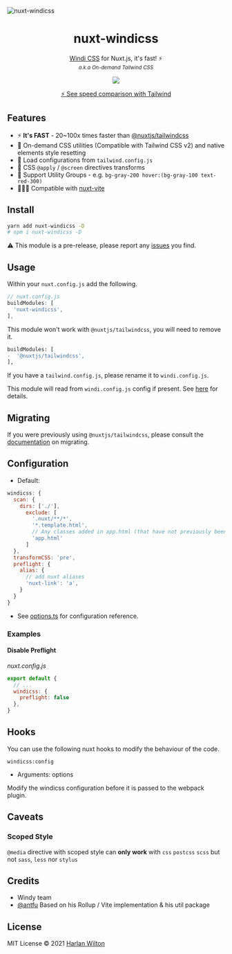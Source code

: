 ![nuxt-windicss](https://repository-images.githubusercontent.com/343991410/68f83b80-811f-11eb-9638-51aed75785c4)

<h1 align='center'>nuxt-windicss</h1>

<p align='center'><a href="https://github.com/windicss/windicss">Windi CSS</a> for Nuxt.js, it's fast! ⚡️<br>
<sup><em>a.k.a On-demand Tailwind CSS</em></sup>
</p>

<p align='center'>
<a href='https://www.npmjs.com/package/nuxt-windicss'>
<img src='https://img.shields.io/npm/v/nuxt-windicss?color=0EA5E9&label='>
</a>
</p>

<p align='center'>
<a href='https://twitter.com/antfu7/status/1361398324587163648'>⚡️ See speed comparison with Tailwind</a>
</p>

## Features

- ⚡️ **It's FAST** - 20~100x times faster than [@nuxtjs/tailwindcss](https://github.com/nuxt-community/tailwindcss-module)
- 🧩 On-demand CSS utilities (Compatible with Tailwind CSS v2) and native elements style resetting
- 🍃 Load configurations from `tailwind.config.js`
- 📄 CSS `@apply` / `@screen` directives transforms
- 🎳 Support Utility Groups - e.g. `bg-gray-200 hover:(bg-gray-100 text-red-300)`
- 🧑‍🤝‍🧑 Compatible with [nuxt-vite](https://github.com/nuxt/vite)

## Install

```bash
yarn add nuxt-windicss -D
# npm i nuxt-windicss -D
```

:warning: This module is a pre-release, please report any [issues](https://github.com/windicss/nuxt-windicss-module/issues) you find.

## Usage

Within your `nuxt.config.js` add the following.

```js
// nuxt.config.js
buildModules: [
  'nuxt-windicss',
],
```

This module won't work with `@nuxtjs/tailwindcss`, you will need to remove it.

```diff
buildModules: [
-  '@nuxtjs/tailwindcss',
],
```

If you have a `tailwind.config.js`, please rename it to `windi.config.js`.

This module will read from `windi.config.js` config if present. See [here](https://windicss.netlify.app/guide/configuration.html) for details.


## Migrating

If you were previously using `@nuxtjs/tailwindcss`, please consult the [documentation](https://windicss.netlify.app/guide/migration.html) on migrating.

## Configuration

- Default:
```js
windicss: {
  scan: {
    dirs: ['./'],
      exclude: [
        '.nuxt/**/*',
        '*.template.html',
        // Any classes added in app.html (that have not previously been referenced) will need to be added to the safelist
        'app.html'
      ]
  },
  transformCSS: 'pre',
  preflight: {
    alias: {
      // add nuxt aliases
      'nuxt-link': 'a',
    }
  }
}
```  

- See [options.ts](https://github.com/windicss/vite-plugin-windicss/blob/main/packages/plugin-utils/src/options.ts) for configuration reference.

### Examples

#### Disable Preflight

_nuxt.config.js_
```js
export default {
  // ...
  windicss: {
    preflight: false
  },
}  
```

## Hooks

You can use the following nuxt hooks to modify the behaviour of the code.

`windicss:config`
- Arguments: options

Modify the windicss configuration before it is passed to the webpack plugin.

## Caveats

### Scoped Style

`@media` directive with scoped style can **only work** with `css` `postcss` `scss` but not `sass`, `less` nor `stylus`

## Credits

- Windy team
- [@antfu](https://github.com/antfu) Based on his Rollup / Vite implementation & his util package


## License

MIT License © 2021 [Harlan Wilton](https://github.com/loonpwn)

